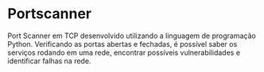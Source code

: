 # Portscanner

Port Scanner em TCP desenvolvido utilizando a linguagem de programação Python. Verificando as portas abertas e fechadas, é possível saber os serviços rodando em uma rede, encontrar possíveis vulnerabilidades e identificar falhas na rede.
